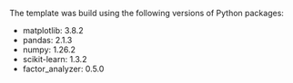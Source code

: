 


The template was build using the following versions of Python packages:
- matplotlib: 3.8.2
- pandas: 2.1.3
- numpy: 1.26.2
- scikit-learn: 1.3.2
- factor_analyzer: 0.5.0